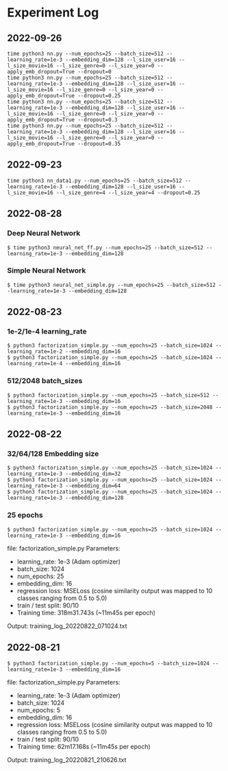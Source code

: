 # Experiment Log

## 2022-09-26

```shell
time python3 nn.py --num_epochs=25 --batch_size=512 --learning_rate=1e-3 --embedding_dim=128 --l_size_user=16 --l_size_movie=16 --l_size_genre=0 --l_size_year=0 --apply_emb_dropout=True --dropout=0
time python3 nn.py --num_epochs=25 --batch_size=512 --learning_rate=1e-3 --embedding_dim=128 --l_size_user=16 --l_size_movie=16 --l_size_genre=0 --l_size_year=0 --apply_emb_dropout=True --dropout=0.25
time python3 nn.py --num_epochs=25 --batch_size=512 --learning_rate=1e-3 --embedding_dim=128 --l_size_user=16 --l_size_movie=16 --l_size_genre=0 --l_size_year=0 --apply_emb_dropout=True --dropout=0.3
time python3 nn.py --num_epochs=25 --batch_size=512 --learning_rate=1e-3 --embedding_dim=128 --l_size_user=16 --l_size_movie=16 --l_size_genre=0 --l_size_year=0 --apply_emb_dropout=True --dropout=0.35
```

## 2022-09-23

```shell
time python3 nn_data1.py --num_epochs=25 --batch_size=512 --learning_rate=1e-3 --embedding_dim=128 --l_size_user=16 --l_size_movie=16 --l_size_genre=4 --l_size_year=4 --dropout=0.25
```

## 2022-08-28

### Deep Neural Network

```shell
$ time python3 neural_net_ff.py --num_epochs=25 --batch_size=512 --learning_rate=1e-3 --embedding_dim=128
```

### Simple Neural Network

```shell
$ time python3 neural_net_simple.py --num_epochs=25 --batch_size=512 --learning_rate=1e-3 --embedding_dim=128
```

## 2022-08-23

### 1e-2/1e-4 learning_rate

```shell
$ python3 factorization_simple.py --num_epochs=25 --batch_size=1024 --learning_rate=1e-2 --embedding_dim=16
$ python3 factorization_simple.py --num_epochs=25 --batch_size=1024 --learning_rate=1e-4 --embedding_dim=16
```

### 512/2048 batch_sizes

```shell
$ python3 factorization_simple.py --num_epochs=25 --batch_size=512 --learning_rate=1e-3 --embedding_dim=16
$ python3 factorization_simple.py --num_epochs=25 --batch_size=2048 --learning_rate=1e-3 --embedding_dim=16
```

## 2022-08-22

### 32/64/128 Embedding size

```shell
$ python3 factorization_simple.py --num_epochs=25 --batch_size=1024 --learning_rate=1e-3 --embedding_dim=32
$ python3 factorization_simple.py --num_epochs=25 --batch_size=1024 --learning_rate=1e-3 --embedding_dim=64
$ python3 factorization_simple.py --num_epochs=25 --batch_size=1024 --learning_rate=1e-3 --embedding_dim=128
```

### 25 epochs

```shell
$ python3 factorization_simple.py --num_epochs=25 --batch_size=1024 --learning_rate=1e-3 --embedding_dim=16
```

file: factorization_simple.py
Parameters:
* learning_rate: 1e-3 (Adam optimizer)
* batch_size: 1024
* num_epochs: 25
* embedding_dim: 16
* regression loss: MSELoss (cosine similarity output was mapped to 10 classes ranging from 0.5 to 5.0)
* train / test split: 90/10
* Training time: 318m31.743s (~11m45s per epoch)

Output: training_log_20220822_071024.txt

## 2022-08-21

```shell
$ python3 factorization_simple.py --num_epochs=5 --batch_size=1024 --learning_rate=1e-3 --embedding_dim=16
```

file: factorization_simple.py
Parameters:
* learning_rate: 1e-3 (Adam optimizer)
* batch_size: 1024
* num_epochs: 5
* embedding_dim: 16
* regression loss: MSELoss (cosine similarity output was mapped to 10 classes ranging from 0.5 to 5.0)
* train / test split: 90/10
* Training time: 62m17.168s (~11m45s per epoch)

Output: training_log_20220821_210626.txt
